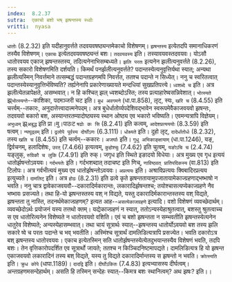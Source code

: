 ```yaml
---
index:  8.2.37
sutra:  एकाचो बशो भष् झषन्तस्य स्ध्वोः
vritti:  nyasa
---
```


`धातोः` (8.2.32) इति यदीहानुवर्त्तते तदवयवषष्ठ्यन्तमेकाचो विशेषणम्। `झषन्तस्य` इत्येतदपि समानाधिकरणं तस्यैव विशेषणम्। `एकाचः` इत्येतदवयवषष्ठ्यन्तं बशः। `तदवयवस्य` इति। तस्यावयवस्तदवयवः। योऽसौ धातोरवयव एकाज् झषन्तस्तस्य, तदित्यनेनाभिसम्बध्यते। `झलि परतः` इत्यनेन झलीत्यनुवर्त्तते (8.2.26), तस्य सकारो विशेषणमिति दर्शयति। किमर्थं पनर्झलीत्यनुवर्त्तते? पदान्तस्येत्यनुवृत्तिर्यथा स्यात्; अन्यथा झलीत्यस्मिन् निवर्त्तमाने तत्सम्बद्धं पदान्तग्रहणमपि निवर्त्तत, ततश्च पदान्ते न सिध्येत्। ननु च स्वरितत्वात् पदान्तस्येस्यानुवृत्तिर्भविष्यति? तर्ह्यनेनापि प्रकारेणाख्यायते मन्दधियां सुखप्रतिपत्त्ये। `ध्वशब्दे च` इति। अत्र झलीत्येतन्नापेक्षते, असम्भवात्। न हि कश्चित् झल् ध्वशब्दोऽस्ति; तस्य प्रत्याहारेष्वसन्निवेशात्। `भोत्स्यते` झ्र्`भोत्स्यन्ते`--काशिका, पदमञ्जरी चट इति। `बुध अवगमने` (धा.पा.858), लृट्, स्यः, `खरि च` (8.4.55) इति चर्त्त्वम्--तकारः, अनुदात्तेत्त्वादात्मनेपदम्। अत्र बुधेर्धातोर्व्यपदेशिवद्भावेन स्वरूपमेवैकाजवयवो झषन्तः, तदवयवो बकारो बश, अस्यान्तरतम्यादोष्ठ्यस्य स्थान ओष्ठ्य एव भकारो भविष्यति। एवमन्यत्रापि विज्ञेयम्। `अभुध्वम्` झ्र्`अबुद्ध` इति प्रा।मु।पाठःट `षढोः कः सि` (8.2.41) इति कत्वम्, `आदेशप्रत्यययोः` (8.3.59) इति षत्वम्। `न्यघूढ्वम्` इति। `ढ्रलोपे पूर्वस्य दोर्घोऽणः` (6.3.111)। `धोक्ष्यते` इति। दुहो लृट्, `दादेर्धातोर्धः` (8.2.32), तस्य `खलि च` (8.4.55) इति चर्त्वम्--ककारः।
`अजर्घाः` इति। `गुधु अभिकाङ्क्षायाम्` (धा.पा.1246), यङ्, द्विर्वचनम्, हलादिशेषः, `उरत्` (7.4.66) इत्यत्वम्, `कुहोश्चुः` (7.4.62) इति चुत्वम्, `यङोऽचि च` (2.4.74) यङ्लुक्, `रुग्रिकौ च लुकि` (7.4.91) इति रुक्। जगृध इति स्थिते इङादयो विधेयाः। अत्र मुख्य एव गृध इत्ययं धातोर्झषन्तोऽवयवः।
`गर्दभयतेः` इति। गर्दभशब्दात् तदाचष्ट इति णिच्, `णाविष्ठवत् प्रातिपदिकस्य` (वा.813) इति टिलोपः। अत्र गर्वभीत्ययं मुख्य एव धातोर्झषन्तोऽवयवः।
`अप्रत्ययः` इति। अश्राविप्रत्ययः क्विबादिरप्रत्यय इत्युच्यते। `दामलिट्` इति। अत्र `होढः` (8.2.31) इति ढत्वे कृते झषन्ततायामुपजातायामेकाज्ग्रहणाद्भष्भाषो न भवति। ननु चात्र द्वावेकाजवयवौ--दकारादिर्मकारान्तः, लकारादिर्झषन्तश्च; तयोश्चासत्यप्येकाज्ग्रहणे नैव भष्भावः प्रसज्यते। तथा हि-यो झषन्तस्तस्य वश् न विद्यते, यस्तु दकारादिर्मकारान्तस्तस्य वश् विद्यते, झषन्तता तु नास्ति, तदनर्थमेकाज्ग्रहणम्? इत्यत आह--`असत्येकाजग्रहणे` इत्यादि। वशो विशेषणं व्यवच्छेदार्थम्। व्यवच्छेदोऽर्थः प्रयोजनं यस्य तत्तथो क्तम्। यद्येकाज्ग्रहणं न स्यात्, ततोऽन्यस्येहाश्रुतत्वात्, बशस्तु श्रुतत्वाच्च स एव धातोरित्यनेन विशेष्यते न धातोरवयवो वशिति। एवं च बशो झषन्तता न सम्भवतीति झषन्तस्येत्यनेन धातुरेव विशेष्यते; अन्यस्येहासम्भवात्। तथा चायं सूत्रार्थः स्यात्--झषन्तस्य धातोर्योऽवयवो बश तस्य झलि सकारे ष्वे च परतः पदान्ते च भव् भवतीति। अस्मिंश्च सूत्रार्थं दामलिडित्यत्रापि प्रसज्येत। भवति दकारोऽत्र बश् झषन्तस्य धातोरवयवः। एकाच इत्येतस्मिन् सति धातोर्झषन्तस्येत्येतदुभयान्तस्यैव विशेषणं भवति, तदपि बशः। तेन वृत्तिकारोपदर्शित एव सूत्रार्थो जायते; ततश्च न किञ्चिदनिष्टमापद्यते। दामलिडित्यत्र हि यो झषन्त एकाजवयवो लकारादिनं तस्य बश् विद्यते, यस्य तु विद्यते दकारादिर्मान्तस्य स झषन्तो न भवति।
`क्रोत्स्यति` इति। `क्रुध कोपे` (धापा.1189)। `दादद्वि` इति। `दीर्घोऽकितः` (7.4.83) इत्यभ्यासस्य दीर्घत्वम्।
अन्तग्रहणमसन्देहार्थम्। असति हि तस्मिन् सन्देहः स्यात्--किमत्र बशः स्थानित्वम्? अथ झषः? इति।।

